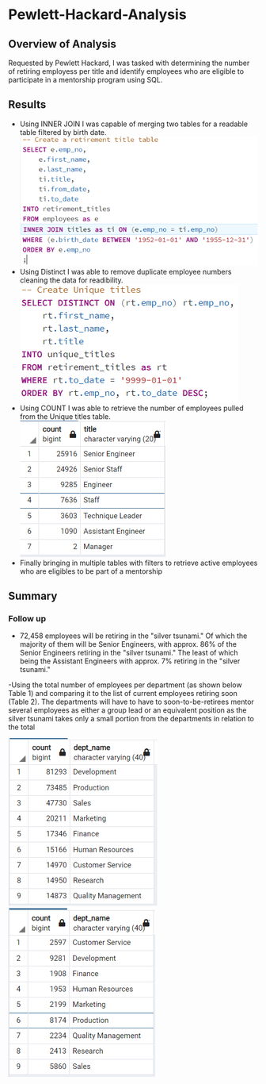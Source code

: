# Pewlett-Hackard-Analysis

## Overview of Analysis
Requested by Pewlett Hackard, I was tasked with determining the number of retiring employess per title and identify employees who are eligible to participate in a mentorship program using SQL.

## Results
- Using INNER JOIN I was capable of merging two tables for a readable table filtered by birth date.
![Inner Join](https://github.com/Drakeblaze10/Pewlett-Hackard-Analysis/blob/main/Data/Resources/retirement_table.PNG)
- Using Distinct I was able to remove duplicate employee numbers cleaning the data for readibility. 
![Distinct](https://github.com/Drakeblaze10/Pewlett-Hackard-Analysis/blob/main/Data/Resources/Distinct.PNG)
- Using COUNT I was able to retrieve the number of employees pulled from the Unique titles table.
![Retirement_Count](https://github.com/Drakeblaze10/Pewlett-Hackard-Analysis/blob/main/Data/Resources/retiring_titles.PNG)
- Finally bringing in multiple tables with filters to retrieve active employees who are eligibles to be part of a mentorship

## Summary

### Follow up
- 72,458 employees will be retiring in the "silver tsunami." Of which the majority of them will be Senior Engineers, with approx. 86% of the Senior Engineers retiring in the "silver tsunami." The least of which being the Assistant Engineers with approx. 7% retiring in the "silver tsunami." 

-Using the total number of employees per department (as shown below Table 1) and comparing it to the list of current employees retiring soon (Table 2). The departments will have to have to soon-to-be-retirees mentor several employees as either a group lead or an equivalent position as the silver tsunami takes only a small portion from the departments in relation to the total

![Table1](https://github.com/Drakeblaze10/Pewlett-Hackard-Analysis/blob/main/Data/Resources/total_dept.PNG)
![Table2](https://github.com/Drakeblaze10/Pewlett-Hackard-Analysis/blob/main/Data/Resources/Retirement_dept.PNG)
